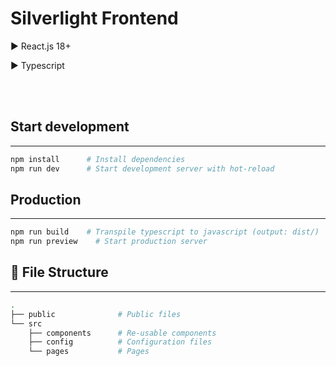 # Silverlight Frontend

:arrow_forward: React.js 18+

:arrow_forward: Typescript

<br /> <br />

## ️Start development

---

```bash
npm install      # Install dependencies
npm run dev      # Start development server with hot-reload
```

## Production

---

```bash
npm run build    # Transpile typescript to javascript (output: dist/)
npm run preview    # Start production server
```

## :evergreen_tree: File Structure

---

```bash
.
├── public              # Public files
└── src
    ├── components      # Re-usable components
    ├── config          # Configuration files
    └── pages           # Pages
```
